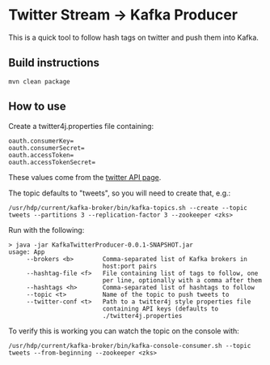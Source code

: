 Twitter Stream -> Kafka Producer
================================

This is a quick tool to follow hash tags on twitter and push them into Kafka.


Build instructions
------------------

    mvn clean package


How to use
----------

Create a twitter4j.properties file containing:

    oauth.consumerKey=
    oauth.consumerSecret=
    oauth.accessToken=
    oauth.accessTokenSecret=

These values come from the [twitter API page](https://apps.twitter.com/).

The topic defaults to "tweets", so you will need to create that, e.g.:

    /usr/hdp/current/kafka-broker/bin/kafka-topics.sh --create --topic tweets --partitions 3 --replication-factor 3 --zookeeper <zks>


Run with the following:

    > java -jar KafkaTwitterProducer-0.0.1-SNAPSHOT.jar
    usage: App
         --brokers <b>        Comma-separated list of Kafka brokers in
                              host:port pairs
         --hashtag-file <f>   File containing list of tags to follow, one
                              per line, optionally with a comma after them
         --hashtags <h>       Comma-separated list of hashtags to follow
         --topic <t>          Name of the topic to push tweets to
         --twitter-conf <t>   Path to a twitter4j style properties file
                              containing API keys (defaults to
                              ./twitter4j.properties

To verify this is working you can watch the topic on the console with:

    /usr/hdp/current/kafka-broker/bin/kafka-console-consumer.sh --topic tweets --from-beginning --zookeeper <zks>

